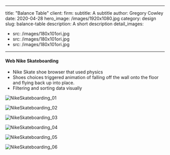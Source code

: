
---
title: "Balance Table"
client:
firm: 
subtitle: A subtitle
author: Gregory Cowley
date: 2020-04-28
hero\_image: /images/1920x1080.jpg
category: design
slug: balance-table
description: A short description
detail\_images: 
  - src: /images/180x101ori.jpg
  - src: /images/180x101ori.jpg
  - src: /images/180x101ori.jpg
---


#### Web Nike Skateboarding
- Nike Skate shoe browser that used physics 
- Shoes choices triggered animation of falling off the wall onto the floor and flying back up into place.
- Filtering and sorting data visually





![NikeSkateboarding\_01][image-1]

![NikeSkateboarding\_02][image-2]

![NikeSkateboarding\_03][image-3]

![NikeSkateboarding\_04][image-4]

![NikeSkateboarding\_05][image-5]

![NikeSkateboarding\_06][image-6]

[image-1]:	NikeSkateboarding_01.jpg
[image-2]:	NikeSkateboarding_02.jpg
[image-3]:	NikeSkateboarding_03.jpg
[image-4]:	NikeSkateboarding_04.jpg
[image-5]:	NikeSkateboarding_05.jpg
[image-6]:	NikeSkateboarding_06.jpg